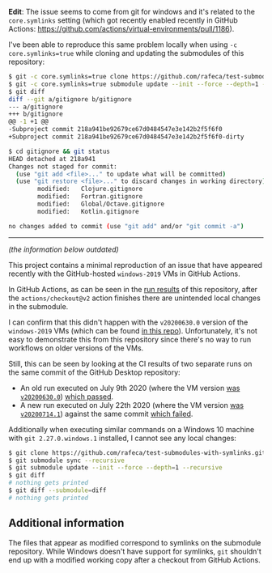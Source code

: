 **Edit**: The issue seems to come from git for windows and it's related to the `core.symlinks` setting (which got recently enabled recently in GitHub Actions: https://github.com/actions/virtual-environments/pull/1186).

I've been able to reproduce this same problem locally when using `-c core.symlinks=true` while cloning and updating the submodules of this repository:

```sh
$ git -c core.symlinks=true clone https://github.com/rafeca/test-submodules-with-symlinks.git && cd test-submodules-with-symlinks
$ git -c core.symlinks=true submodule update --init --force --depth=1 --recursive
$ git diff
diff --git a/gitignore b/gitignore
--- a/gitignore
+++ b/gitignore
@@ -1 +1 @@
-Subproject commit 218a941be92679ce67d0484547e3e142b2f5f6f0
+Subproject commit 218a941be92679ce67d0484547e3e142b2f5f6f0-dirty

$ cd gitignore && git status
HEAD detached at 218a941
Changes not staged for commit:
  (use "git add <file>..." to update what will be committed)
  (use "git restore <file>..." to discard changes in working directory)
        modified:   Clojure.gitignore
        modified:   Fortran.gitignore
        modified:   Global/Octave.gitignore
        modified:   Kotlin.gitignore

no changes added to commit (use "git add" and/or "git commit -a")
```

------

*(the information below outdated)*

This project contains a minimal reproduction of an issue that have appeared recently with the GitHub-hosted `windows-2019` VMs in GitHub Actions.

In GitHub Actions, as can be seen in the [run results](https://github.com/rafeca/test-submodules-with-symlinks/runs/898580313#step:3:25) of this repository, after the `actions/checkout@v2` action finishes there are unintended local changes in the submodule.

I can confirm that this didn't happen with the `v20200630.0` version of the `windows-2019` VMs (which can be found [in this repo](https://github.com/actions/virtual-environments)). Unfortunately, it's not easy to demonstrate this from this repository since there's no way to run workflows on older versions of the VMs.

Still, this can be seen by looking at the CI results of two separate runs on the same commit of the GitHub Desktop repository:

- An old run executed on July 9th 2020 (where the VM version [was `v20200630.0`](https://github.com/desktop/desktop/runs/854464821#step:1:8)) [which passed](https://github.com/desktop/desktop/runs/854271314).
- A new run executed on July 22th 2020 (where the VM version [was `v20200714.1`](https://github.com/desktop/desktop/runs/897975189#step:1:8)) against the same commit [which failed](https://github.com/desktop/desktop/runs/898140396).

Additionally when executing similar commands on a Windows 10 machine with `git 2.27.0.windows.1` installed, I cannot see any local changes:

```sh
$ git clone https://github.com/rafeca/test-submodules-with-symlinks.git && cd test-submodules-with-symlinks
$ git submodule sync --recursive
$ git submodule update --init --force --depth=1 --recursive
$ git diff
# nothing gets printed
$ git diff --submodule=diff
# nothing gets printed
```

## Additional information

The files that appear as modified correspond to symlinks on the submodule repository. While Windows doesn't have support for symlinks, `git` shouldn't end up with a modified working copy after a checkout from GitHub Actions.
